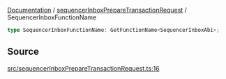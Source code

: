 [Documentation](../../README.md) / [sequencerInboxPrepareTransactionRequest](../README.md) / SequencerInboxFunctionName

```ts
type SequencerInboxFunctionName: GetFunctionName<SequencerInboxAbi>;
```

## Source

[src/sequencerInboxPrepareTransactionRequest.ts:16](https://github.com/anegg0/arbitrum-orbit-sdk/blob/8d986d322aefb470a79fa3dc36918f72097df8c1/src/sequencerInboxPrepareTransactionRequest.ts#L16)
